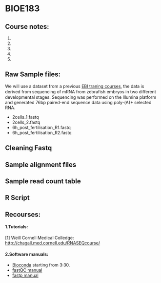 # BIOE183

## Course notes:
1)
2)
3)
4)
5)

## Raw Sample files:
We will use a dataset from a previous [EBI traning courses](https://www.ebi.ac.uk/training/online/course/ebi-next-generation-sequencing-practical-course/rna-sequencing/rna-seq-analysis-transcriptome), the data is derived from sequencing of mRNA from zebrafish embryos in two diﬀerent developmental stages. Sequencing was performed on the Illumina platform
and generated 76bp paired-end sequence data using poly-(A)+ selected RNA. 
- 2cells_1.fastq 
- 2cells_2.fastq
- 6h_post_fertilisation_R1.fastq
- 6h_post_fertilisation_R2.fastq

## Cleaning Fastq

## Sample alignment files 

## Sample read count table

## R Script

## Recourses:
#### 1.Tutorials:
[1] Weill Cornell Medical Colledge: http://chagall.med.cornell.edu/RNASEQcourse/

#### 2.Software manuals:
- [Bioconda](https://www.youtube.com/watch?v=lGa9PCSH5IU) starting from 3:30. 
- [fastQC manual](https://dnacore.missouri.edu/PDF/FastQC_Manual.pdf)
- [fastp manual](https://github.com/OpenGene/fastp)

